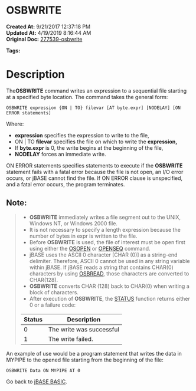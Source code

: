 # OSBWRITE

**Created At:** 9/21/2017 12:37:18 PM  
**Updated At:** 4/19/2019 8:16:44 AM  
**Original Doc:** [277539-osbwrite](https://docs.jbase.com/36868-jbase-basic/277539-osbwrite)  

**Tags:**
<badge text='oswrite' vertical='middle' />
<badge text='resords handling' vertical='middle' />
<badge text='file handling' vertical='middle' />

# Description

The**OSBWRITE** command writes an expression to a sequential file starting at a specified byte location. The command takes the general form:

```
OSBWRITE expression {ON | TO} filevar [AT byte.expr] [NODELAY] [ON ERROR statements]
```

Where:

- **expression** specifies the expression to write to the file,
- ON | TO **filevar** specifies the file on which to write the **expression,**
- If **byte.expr** is 0, the write begins at the beginning of the file,
- **NODELAY** forces an immediate write.


ON ERROR statements specifies statements to execute if the **OSBWRITE** statement fails with a fatal error because the file is not open, an I/O error occurs, or jBASE cannot find the file. If ON ERROR clause is unspecified, and a fatal error occurs, the program terminates.

## Note: 


> - **OSBWRITE** immediately writes a file segment out to the UNIX, Windows NT, or Windows 2000 file.
> - It is not necessary to specify a length expression because the number of bytes in expr is written to the file.
> - Before **OSBWRITE** is used, the file of interest must be open first using either the [OSOPEN](277623-osopen) or [OPENSEQ](277543-openseq) command.
> - jBASE uses the ASCII 0 character [CHAR (0)] as a string-end delimiter. Therefore, ASCII 0 cannot be used in any string variable within jBASE. If jBASE reads a string that contains CHAR(0) characters by using [OSBREAD](277546-osbread), those characters are converted to CHAR(128).
> - **OSBWRITE** converts CHAR (128) back to CHAR(0) when writing a block of characters.
> - After execution of **OSBWRITE**, the [STATUS](278661-status-function) function returns either 0 or a failure code:
> 
> 
> 
> | Status | Description |
> | --- | --- |
> | 0<br> | The write was successful<br> |
> | 1<br> | The write failed.<br> |


An example of use would be a program statement that writes the data in MYPIPE to the opened file starting from the beginning of the file:

```
OSBWRITE Data ON MYPIPE AT 0
```



Go back to [jBASE BASIC](263498-jbase-basic).
